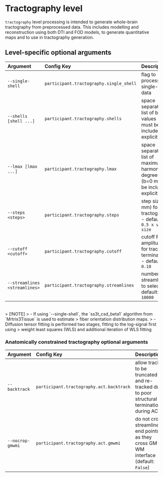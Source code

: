 # Tractography level

`tractography` level processing is intended to generate whole-brain
tractography from preprocessed data. This includes modelling and reconstruction
using both DTI and FOD models, to generate quantitative maps and to use in tractography
generation.

## Level-specific optional arguments

| Argument | Config Key | Description |
| :- | :- | :- |
| `--single-shell` | `participant.tractography.single_shell` | flag to process single-shell data |
| `--shells [shell ...]` | `participant.tractography.shells` | space separated list of b-values (b=0 must be included explicitly) |
| `--lmax [lmax ...]` | `participant.tractography.lmax` | space separated list of maximum harmonic degrees (b=0 must be included explicitly) |
| `--steps <steps>` | `participant.tractography.steps` | step size (in mm) for tractography - default: `0.5 x voxel size` |
| `--cutoff <cutoff>` | `participant.tractography.cutoff` | cutoff FOD amplitude for track termination - default: `0.10` |
| `--streamlines <streamlines>` | `participant.tractography.streamlines` | number of streamlines to select - default: `10000` |

</br>
> [!NOTE]
> - If using `--single-shell`, the `ss3t_csd_beta1` algorithm from `Mrtrix3Tissue` is used to estimate
> fiber orientation distribution maps.
> - Diffusion tensor fitting is performed two stages, fitting to the log-signal first using
> weight least squares (WLS) and additional iteration of WLS fitting

### Anatomically constrained tractography optional arguments

| Argument | Config Key | Description |
| :- | :- | :- |
| `--backtrack` | `participant.tractography.act.backtrack` | allow tracks to be truncated and re-tracked due to poor structural termination during ACT |
| `--nocrop-gmwmi` | `participant.tractography.act.gmwmi` | do not crop streamline end points as they cross GM-WM interface (default: `False`) |
